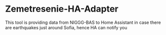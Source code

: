 # Zemetresenie-HA-Adapter
This tool is providing data from NIGGG-BAS to Home Assistant in case there are earthquakes just around Sofia, hence HA can notify you
